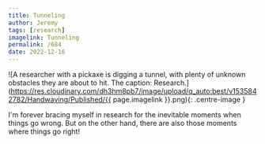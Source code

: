 ```yaml
---
title: Tunneling
author: Jeremy
tags: [research]
imagelink: Tunneling
permalink: /684
date: 2022-12-16
---
```


![A researcher with a pickaxe is digging a tunnel, with plenty of unknown obstacles they are about to hit. The caption: Research.](https://res.cloudinary.com/dh3hm8pb7/image/upload/q_auto:best/v1535842782/Handwaving/Published/{{ page.imagelink }}.png){: .centre-image }

I'm forever bracing myself in research for the inevitable moments when things go wrong. But on the other hand, there are also those moments where things go right!

